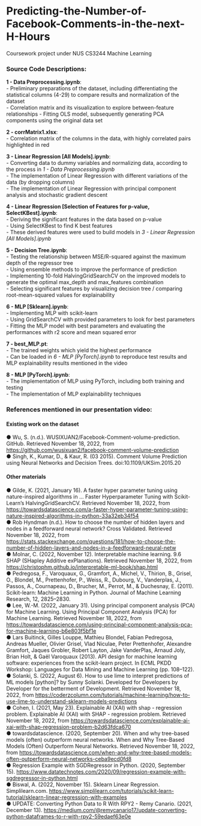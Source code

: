 # Predicting-the-Number-of-Facebook-Comments-in-the-next-H-Hours
Coursework project under NUS CS3244 Machine Learning
### Source Code Descriptions:  

**1 - Data Preprocessing.ipynb**:   
		- Preliminary preparations of the dataset, including differentiating the statistical columns (4-29) to compare results and normalization of the dataset   
		- Correlation matrix and its visualization to explore between-feature relationships - Fitting OLS model, subsequently generating PCA components using the original data set   
	
**2 - corrMatrix1.xlsx**:   
		- Correlation matrix of the columns in the data, with highly correlated pairs highlighted in red   
	
**3 - Linear Regression [All Models].ipynb**:   
	- Converting data to dummy variables and normalizing data, according to the process in *1 - Data Preprocessing.ipynb*     
	- The implementation of Linear Regression with different variations of the data (by dropping columns)     
	- The implementation of Linear Regression with principal component analysis and stochastic gradient descent     
	
**4 - Linear Regression [Selection of Features for p-value, SelectKBest].ipynb**:  
	- Deriving the significant features in the data based on p-value     
	- Using SelectKBest to find K best features   
	- These derived features were used to build models in *3 - Linear Regression [All Models].ipynb*     
	
**5 - Decision Tree.ipynb**:   
	- Testing the relationship between MSE/R-squared against the maximum depth of the regressor tree   
	- Using ensemble methods to improve the performance of prediction   
	- Implementing 10-fold HalvingGridSearchCV on the improved models to generate the optimal max_depth and max_features combination   
	- Selecting significant features by visualizing decision tree / comparing root-mean-squared values for explainability     
	
**6 - MLP [Sklearn].ipynb**:   
	- Implementing MLP with scikit-learn   
	- Using GridSearchCV with provided parameters to look for best parameters - Fitting the MLP model with best parameters and evaluating the performances with r2 score and mean squared error    
	
**7 - best_MLP.pt**:   
	- The trained weights which yield the highest performance   
	- Can be loaded in *6 - MLP [PyTorch].ipynb* to reproduce test results and MLP explainability results mentioned in the video   
	
**8 - MLP [PyTorch].ipynb**:  
	- The implementation of MLP using PyTorch, including both training and testing  
	- The implementation of MLP explainability techniques  

### References mentioned in our presentation video:   
#### Existing work on the dataset   
● Wu, S. (n.d.). WUSIXUAN2/Facebook-Comment-volume-prediction. GitHub. Retrieved November 18, 2022, from 
https://github.com/wusixuan2/facebook-comment-volume-prediction   
● Singh, K., Kumar, D., & Kaur, R. (03 2015). Comment Volume Prediction using Neural Networks and Decision Trees. doi:10.1109/UKSim.2015.20   
#### Other materials   
● Gilde, K. (2021, January 16). A faster hyper parameter tuning using nature-inspired algorithms in ... Faster Hyperparameter Tuning with Scikit-Learn’s HalvingGridSearchCV. Retrieved November 18, 2022, from
https://towardsdatascience.com/a-faster-hyper-parameter-tuning-using-nature-inspired-algorithms-in-python-33a32eb34f54   
● Rob Hyndman (n.d.). How to choose the number of hidden layers and nodes in a feedforward neural network? Cross Validated. Retrieved November 18, 2022, from https://stats.stackexchange.com/questions/181/how-to-choose-the-number-of-hidden-layers-and-nodes-in-a-feedforward-neural-netw   
● Molnar, C. (2022, November 12). Interpretable machine learning. 9.6 SHAP (SHapley Additive exPlanations). Retrieved November 18, 2022, from 
https://christophm.github.io/interpretable-ml-book/shap.html   
● Pedregosa, F., Varoquaux, G., Gramfort, A., Michel, V., Thirion, B., Grisel, O., Blondel, M., Prettenhofer, P., Weiss, R., Dubourg, V., Vanderplas, J., Passos, A., Cournapeau, D., Brucher, M., Perrot, M., & Duchesnay, E. (2011). Scikit-learn: Machine Learning in Python. Journal of Machine Learning Research, 12, 2825–2830.   
● Lee, W.-M. (2022, January 31). Using principal component analysis (PCA) for Machine Learning. Using Principal Component Analysis (PCA) for Machine Learning. Retrieved November 18, 2022, from
https://towardsdatascience.com/using-principal-component-analysis-pca-for-machine-learning-b6e803f5bf1e   
● Lars Buitinck, Gilles Louppe, Mathieu Blondel, Fabian Pedregosa, Andreas Mueller, Olivier Grisel, Vlad Niculae, Peter Prettenhofer, Alexandre Gramfort, Jaques Grobler, Robert Layton, Jake VanderPlas, Arnaud Joly, Brian Holt, & Gaël Varoquaux (2013). API design for machine learning software: experiences from the scikit-learn project. In ECML PKDD Workshop: Languages for Data Mining and Machine Learning (pp. 108–122).   
● Solanki, S. (2022, August 6). How to use lime to interpret predictions of ML models [python]? by Sunny Solanki. Developed for Developers by Developer for the betterment of Development. Retrieved November 18, 2022, from 
https://coderzcolumn.com/tutorials/machine-learning/how-to-use-lime-to-understand-sklearn-models-predictions   
● Cohen, I. (2021, May 23). Explainable AI (XAI) with shap - regression problem. Explainable
AI (XAI) with SHAP - regression problem. Retrieved November 18, 2022, from https://towardsdatascience.com/explainable-ai-xai-with-shap-regression-problem-b2d63fdca670   
● towardsdatascience. (2020, September 20). When and why tree-based models (often) outperform neural networks. When and Why Tree-Based Models (Often) Outperform Neural Networks. Retrieved November 18, 2022, from 
https://towardsdatascience.com/when-and-why-tree-based-models-often-outperform-neural-networks-ceba9ecd0fd8   
● Regression Example with SGDRegressor in Python. (2020, September 15). https://www.datatechnotes.com/2020/09/regression-example-with-sgdregressor-in-python.html   
● Biswal, A. (2022, November 15). Sklearn Linear Regression. Simplilearn.com. https://www.simplilearn.com/tutorials/scikit-learn-tutorial/sklearn-linear-regression-with-examples   
● UPDATE: Converting Python Data to R With RPY2 - Remy Canario. (2021, December 13). https://medium.com/@remycanario17/update-converting-python-dataframes-to-r-with-rpy2-59edaef63e0e  
